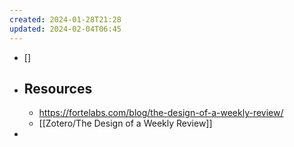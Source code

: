 ```yaml
---
created: 2024-01-28T21:28
updated: 2024-02-04T06:45
---
```

- []

- ## Resources
	- https://fortelabs.com/blog/the-design-of-a-weekly-review/
	- [[Zotero/The Design of a Weekly Review]]
-